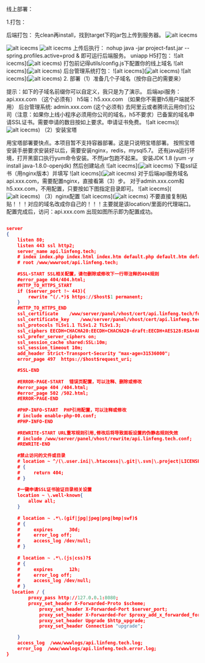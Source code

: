 线上部署：

1.打包：

后端打包：
先clean再install，找到target下的jar包上传到服务器。
![alt icecms](https://img.kancloud.cn/a4/3f/a43f8a044051168614c683e459a1976f_1198x953.png)

![alt icecms](https://img.kancloud.cn/07/21/0721b6917d118f969f054cf5761aa786_684x933.png)
![alt icecms](https://img.kancloud.cn/ba/be/babe4e1b844456b328195cfc1c7116d3_804x350.png)
上传后执行：
nohup java -jar project-fast.jar --spring.profiles.active=prod &
即可运行后端服务。
uniapp H5打包：
![alt icecms](![alt icecms](https://img.kancloud.cn/36/16/361688d3f3e6619fd02adf124fedf1c8_714x936.png))
打包前记得utils/config.js下配置你的线上域名
![alt icecms](![alt icecms](https://img.kancloud.cn/fc/6e/fc6ebeee5f3b7335546e7769b53c085c_827x294.png))
后台管理系统打包：
![alt icecms](![alt icecms](https://img.kancloud.cn/ea/69/ea69f29bcfbb724a098ee7c1ff5f3d97_1347x762.png))
![alt icecms](![alt icecms](https://img.kancloud.cn/e0/76/e0764b57a270772ccc4ee6274b16c5d2_1237x630.png))
2. 部署（1）准备几个子域名（按你自己的需要来）

提示：如下的子域名前缀你可以自定义，我只是为了演示。
后端api服务：api.xxx.com （这个必须有）
h5端：h5.xxx.com （如果你不需要h5用户端就不用）
后台管理系统: admin.xxx.com (这个必须有)
去阿里云或者腾讯云用你们公司（注意：如果你上线小程序必须用你公司的域名，h5不要求）已备案的域名申请SSL证书。需要申请的数目按如上要求。申请证书免费。
![alt icecms](![alt icecms](https://img.kancloud.cn/f8/79/f879cbfe32944bd7414e9fb68dc6c9c2_1901x902.png))
（2）安装宝塔

用宝塔部署要快点。本项目暂不支持容器部署。这是只说明宝塔部署。
按照宝塔安装手册要求安装好以后，需要安装nginx，redis，mysql5.7。
还有java运行环境，打开黑窗口执行yum命令安装。不然jar包跑不起来。
安装JDK 1.8 (yum -y install java-1.8.0-openjdk)
然后创建站点
![alt icecms](![alt icecms](https://img.kancloud.cn/3a/12/3a12d6e6c6aa5ec8f8ce4a215584b399_1920x812.png))
下载ssl证书（用nginx版本）并填写
![alt icecms](![alt icecms](https://img.kancloud.cn/e9/1a/e91aa3d4f4feae11a1d770d0a41af5e1_1361x837.png))
对于后端api服务域名api.xxx.com，需要配置nginx，直接看第（3）步。
对于admin.xxx.com和h5.xxx.com，不用配置，只要按如下图指定目录即可。
![alt icecms](![alt icecms](https://img.kancloud.cn/fd/96/fd96eeeb5a7522fc3dc003614aaa1184_910x575.png))
（3）nginx配置
![alt icecms](![alt icecms](https://img.kancloud.cn/d8/d3/d8d3451cfa7d58a2c4b4d29c12acd5ca_636x329.png))
不要直接复制粘贴！！！对应的域名改成你自己的！！！主要就是该location/里面的代理端口。配置完成后，访问：api.xxx.com 出现如图所示即为配置成功。

```json

server
{
    listen 80;
	listen 443 ssl http2;
    server_name api.linfeng.tech;
    # index index.php index.html index.htm default.php default.htm default.html;
    # root /www/wwwroot/api.linfeng.tech;
    
    #SSL-START SSL相关配置，请勿删除或修改下一行带注释的404规则
    #error_page 404/404.html;
    #HTTP_TO_HTTPS_START
    if ($server_port !~ 443){
        rewrite ^(/.*)$ https://$host$1 permanent;
    }
    #HTTP_TO_HTTPS_END
    ssl_certificate    /www/server/panel/vhost/cert/api.linfeng.tech/fullchain.pem;
    ssl_certificate_key    /www/server/panel/vhost/cert/api.linfeng.tech/privkey.pem;
    ssl_protocols TLSv1.1 TLSv1.2 TLSv1.3;
    ssl_ciphers EECDH+CHACHA20:EECDH+CHACHA20-draft:EECDH+AES128:RSA+AES128:EECDH+AES256:RSA+AES256:EECDH+3DES:RSA+3DES:!MD5;
    ssl_prefer_server_ciphers on;
    ssl_session_cache shared:SSL:10m;
    ssl_session_timeout 10m;
    add_header Strict-Transport-Security "max-age=31536000";
    error_page 497  https://$host$request_uri;

    #SSL-END
    
    #ERROR-PAGE-START  错误页配置，可以注释、删除或修改
    #error_page 404 /404.html;
    #error_page 502 /502.html;
    #ERROR-PAGE-END
    
    #PHP-INFO-START  PHP引用配置，可以注释或修改
    # include enable-php-00.conf;
    #PHP-INFO-END
    
    #REWRITE-START URL重写规则引用,修改后将导致面板设置的伪静态规则失效
    # include /www/server/panel/vhost/rewrite/api.linfeng.tech.conf;
    #REWRITE-END
    
    #禁止访问的文件或目录
    # location ~ ^/(\.user.ini|\.htaccess|\.git|\.svn|\.project|LICENSE|README.md)
    # {
    #     return 404;
    # }
    
    #一键申请SSL证书验证目录相关设置
    location ~ \.well-known{
        allow all;
    }
    
    # location ~ .*\.(gif|jpg|jpeg|png|bmp|swf)$
    # {
    #     expires      30d;
    #     error_log off;
    #     access_log /dev/null;
    # }
    
    # location ~ .*\.(js|css)?$
    # {
    #     expires      12h;
    #     error_log off;
    #     access_log /dev/null; 
    # }
  location / {
		proxy_pass http://127.0.0.1:8080;
		proxy_set_header X-Forwarded-Proto $scheme;
        	proxy_set_header X-Forwarded-Port $server_port;
        	proxy_set_header X-Forwarded-For $proxy_add_x_forwarded_for;
        	proxy_set_header Upgrade $http_upgrade;
        	proxy_set_header Connection "upgrade";

	}
    access_log  /www/wwwlogs/api.linfeng.tech.log;
    error_log  /www/wwwlogs/api.linfeng.tech.error.log;
}
```